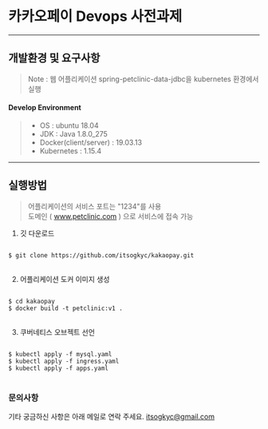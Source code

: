 ﻿카카오페이 Devops 사전과제
===================

----------

개발환경 및 요구사항
-------------
>Note :
>웹 어플리케이션 spring-petclinic-data-jdbc을 kubernetes 환경에서 실행

#### Develop Environment

>- OS : ubuntu 18.04
>- JDK : Java 1.8.0_275
>- Docker(client/server) : 19.03.13
>- Kubernetes : 1.15.4



----------
실행방법
-------------

>어플리케이션의 서비스 포트는 "1234"를 사용   
>도메인 ( www.petclinic.com ) 으로 서비스에 접속 가능

1. 깃 다운로드
<pre>
<code>
$ git clone https://github.com/itsogkyc/kakaopay.git
</code>
</pre>

2. 어플리케이션 도커 이미지 생성
<pre>
<code>
$ cd kakaopay
$ docker build -t petclinic:v1 .
</code>
</pre>

3. 쿠버네티스 오브젝트 선언
<pre>
<code>
$ kubectl apply -f mysql.yaml
$ kubectl apply -f ingress.yaml
$ kubectl apply -f apps.yaml
</code>
</pre>


### 문의사항
기타 궁금하신 사항은 아래 메일로 연락 주세요.
itsogkyc@gmail.com


